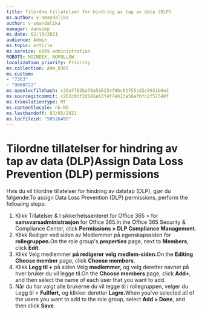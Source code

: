 ```yaml
---
title: Tilordne tillatelser for hindring av tap av data (DLP)
ms.author: v-smandalika
author: v-smandalika
manager: dansimp
ms.date: 02/19/2021
audience: Admin
ms.topic: article
ms.service: o365-administration
ROBOTS: NOINDEX, NOFOLLOW
localization_priority: Priority
ms.collection: Adm_O365
ms.custom:
- "7363"
- "9000722"
ms.openlocfilehash: c39a7f63baf8a516254f0bc02755cd2c0931b0e2
ms.sourcegitcommit: c202c0df2d141e63f4f7eb13a56efbfc2f57348f
ms.translationtype: MT
ms.contentlocale: nb-NO
ms.lasthandoff: 03/05/2021
ms.locfileid: "50526495"
---
```

# <a name="assign-data-loss-prevention-dlp-permissions"></a><span data-ttu-id="cccf5-102">Tilordne tillatelser for hindring av tap av data (DLP)</span><span class="sxs-lookup"><span data-stu-id="cccf5-102">Assign Data Loss Prevention (DLP) permissions</span></span>

<span data-ttu-id="cccf5-103">Hvis du vil tilordne tillatelser for hindring av datatap (DLP), gjør du følgende:</span><span class="sxs-lookup"><span data-stu-id="cccf5-103">To assign Data Loss Prevention (DLP) permissions, perform the following steps:</span></span>

1. <span data-ttu-id="cccf5-104">Klikk Tillatelser & I sikkerhetssenteret for Office 365 > for **samsvarsadministrasjon** for Office 365.</span><span class="sxs-lookup"><span data-stu-id="cccf5-104">In the Office 365 Security & Compliance Center, click **Permissions > DLP Compliance Management**.</span></span>
2. <span data-ttu-id="cccf5-105">Klikk Rediger ved  siden av Medlemmer på egenskapssiden for **rollegruppen.**</span><span class="sxs-lookup"><span data-stu-id="cccf5-105">On the role group's **properties** page, next to **Members**, click **Edit**.</span></span>
3. <span data-ttu-id="cccf5-106">Klikk Velg medlemmer **på redigerer velg** **medlem-siden.**</span><span class="sxs-lookup"><span data-stu-id="cccf5-106">On the **Editing Choose member** page, click **Choose members**.</span></span>
4. <span data-ttu-id="cccf5-107">Klikk **Legg til +** på siden Velg **medlemmer,** og velg deretter navnet på hver bruker du vil legge til.</span><span class="sxs-lookup"><span data-stu-id="cccf5-107">On the **Choose members** page, click **Add+**, and then select the name of each user that you want to add.</span></span>
5. <span data-ttu-id="cccf5-108">Når du har valgt alle brukerne du vil legge til i rollegruppen, velger du Legg til > **Fullført,** og klikker deretter **Lagre.**</span><span class="sxs-lookup"><span data-stu-id="cccf5-108">When you've selected all of the users you want to add to the role group, select **Add > Done**, and then click **Save**.</span></span>
